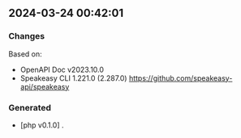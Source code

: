 

## 2024-03-24 00:42:01
### Changes
Based on:
- OpenAPI Doc v2023.10.0 
- Speakeasy CLI 1.221.0 (2.287.0) https://github.com/speakeasy-api/speakeasy
### Generated
- [php v0.1.0] .